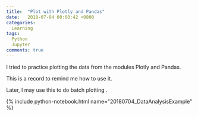 ```yaml
---
title:  "Plot with Plotly and Pandas"
date:   2018-07-04 00:00:42 +0800
categories: 
  Learning
tags:
  Python
  Jupyter
comments: true
---
```


I tried to practice plotting the data from the modules Plotly and Pandas.

This is a record to remind me how to use it.

Later, I may use this to do batch plotting .

{% include python-notebook.html name="20180704_DataAnalysisExample" %}